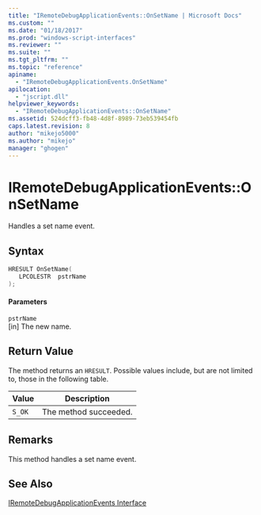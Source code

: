 ```yaml
---
title: "IRemoteDebugApplicationEvents::OnSetName | Microsoft Docs"
ms.custom: ""
ms.date: "01/18/2017"
ms.prod: "windows-script-interfaces"
ms.reviewer: ""
ms.suite: ""
ms.tgt_pltfrm: ""
ms.topic: "reference"
apiname: 
  - "IRemoteDebugApplicationEvents.OnSetName"
apilocation: 
  - "jscript.dll"
helpviewer_keywords: 
  - "IRemoteDebugApplicationEvents::OnSetName"
ms.assetid: 524dcff3-fb48-4d8f-8989-73eb539454fb
caps.latest.revision: 8
author: "mikejo5000"
ms.author: "mikejo"
manager: "ghogen"
---
```

# IRemoteDebugApplicationEvents::OnSetName
Handles a set name event.  
  
## Syntax  
  
```cpp
HRESULT OnSetName(  
   LPCOLESTR  pstrName  
);  
```  
  
#### Parameters  
 `pstrName`  
 [in] The new name.  
  
## Return Value  
 The method returns an `HRESULT`. Possible values include, but are not limited to, those in the following table.  
  
|Value|Description|  
|-----------|-----------------|  
|`S_OK`|The method succeeded.|  
  
## Remarks  
 This method handles a set name event.  
  
## See Also  
 [IRemoteDebugApplicationEvents Interface](../../winscript/reference/iremotedebugapplicationevents-interface.md)